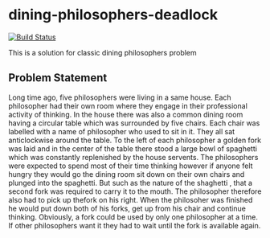 # dining-philosophers-deadlock

[![Build Status](https://travis-ci.org/Mr-Kumar-Abhishek/dining-philosophers-deadlock.svg?branch=master)](https://travis-ci.org/Mr-Kumar-Abhishek/dining-philosophers-deadlock)

This is a solution for classic dining philosophers problem

## Problem Statement

Long time ago, five philosophers were living in a same house.
Each philosopher had their own room where they engage in their
professional activity of thinking. In the house there was also
a common dining room having a circular table which was surrounded
by five chairs. Each chair was labelled with a name of philosopher
who used to sit in it. They all sat anticlockwise around the table.
To the left of each philosopher a golden fork was laid and in the
center of the table there stood a large bowl of spaghetti which was
constantly replenished by the house servents. The philosophers were
expected to spend most of their time thinking however if anyone felt
hungry they would go the dining room sit down on their own chairs and
plunged into the spaghetti. But such as the nature of the shaghetti ,
that a second fork was required to carry it to the mouth. 
The philosopher therefore also had to pick up thefork on his right.
When the philosoher was finished he would put down both of his forks,
get up from his chair and continue thinking. Obviously, a fork could 
be used by only one philosopher at a time. If other philosophers want
it they had to wait until the fork is available again.
